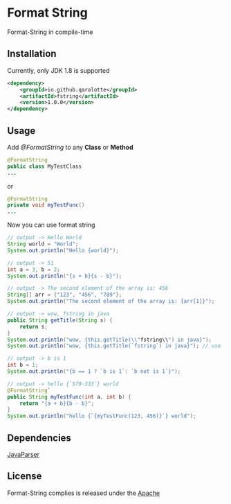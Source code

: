 # Format String

Format-String in compile-time

## Installation

Currently, only JDK 1.8 is supported

```` xml
<dependency>
    <groupId>io.github.qaralotte</groupId>
    <artifactId>fstring</artifactId>
    <version>1.0.0</version>
</dependency>
````

## Usage

Add *@FormatString* to any **Class** or **Method**
```` java
@FormatString
public class MyTestClass
...

````

or

```` java
@FormatString
private void myTestFunc()
...
````

Now you can use format string

```` java
// output -> Hello World
String world = "World";
System.out.println("Hello {world}");

// output -> 51
int a = 3, b = 2;
System.out.println("{s + b}{s - b}");

// output -> The second element of the array is: 456
String[] arr = {"123", "456", "789"};
System.out.println("The second element of the array is: {arr[1]}");

// output -> wow, fstring in java
public String getTitle(String s) {
    return s;
}
System.out.println("wow, {this.getTitle(\\"fstring\\") in java}");
System.out.println("wow, {this.getTitle(`fstring`) in java}"); // use ` instead of "

// output -> b is 1
int b = 1;
System.out.println("{b == 1 ? `b is 1`: `b not is 1`}");

// output -> hello {`579-333`} world
@FormatString`
public String myTestFunc(int a, int b) {
    return "{a + b}{b - b}";
}
System.out.println("hello {`{myTestFunc(123, 456)}`} world");
````

## Dependencies
[JavaParser](https://github.com/javaparser/javaparser)

## License

Format-String complies is released under the [Apache](https://github.com/qaralotte/fstring/blob/master/LICENSE.APACHE)

